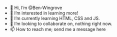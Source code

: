 - 👋 Hi, I’m @Ben-Wingrove
- 👀 I’m interested in learning more!
- 🌱 I’m currently learning HTML, CSS and JS.
- 💞️ I’m looking to collaborate on, nothing right now.
- 📫 How to reach me; send me a message here

<!---
Ben-Wingrove/Ben-Wingrove is a ✨ special ✨ repository because its `README.md` (this file) appears on your GitHub profile.
You can click the Preview link to take a look at your changes.
--->
